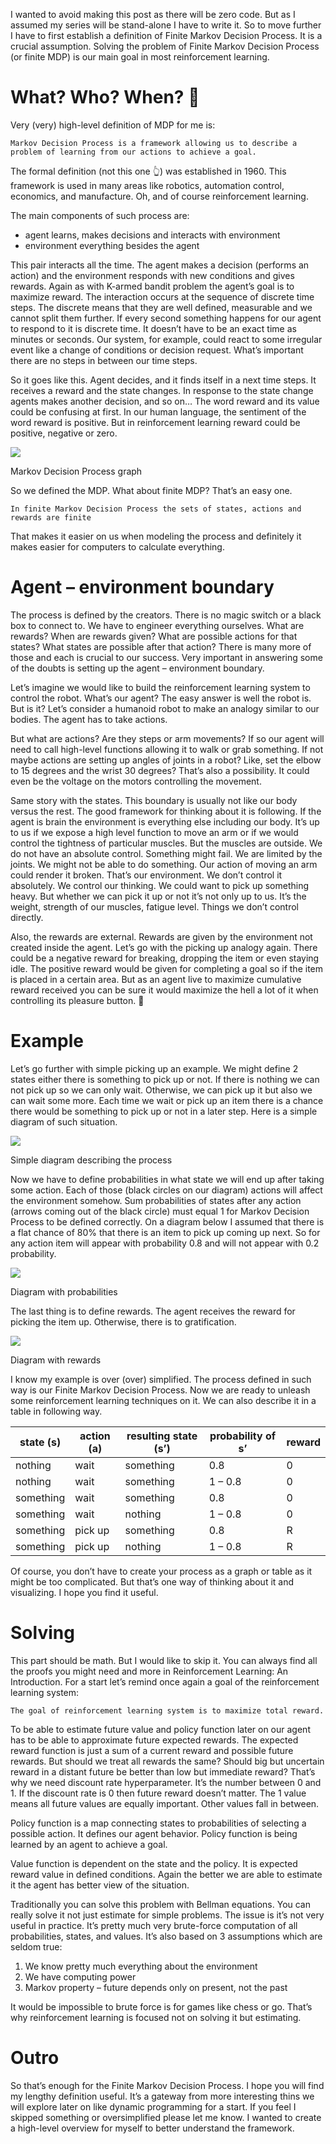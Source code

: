 I wanted to avoid making this post as there will be zero code. But as I assumed my series will be stand-alone I have to write it. So to move further I have to first establish a definition of Finite Markov Decision Process. It is a crucial assumption. Solving the problem of Finite Markov Decision Process (or finite MDP) is our main goal in most reinforcement learning.

# What? Who? When? 🤔

Very (very) high-level definition of MDP for me is:

    Markov Decision Process is a framework allowing us to describe a problem of learning from our actions to achieve a goal.

The formal definition (not this one 👆) was established in 1960. This framework is used in many areas like robotics, automation control, economics, and manufacture. Oh, and of course reinforcement learning.

The main components of such process are:

- agent learns, makes decisions and interacts with environment
- environment everything besides the agent

This pair interacts all the time. The agent makes a decision (performs an action) and the environment responds with new conditions and gives rewards. Again as with K-armed bandit problem the agent’s goal is to maximize reward. The interaction occurs at the sequence of discrete time steps. The discrete means that they are well defined, measurable and we cannot split them further. If every second something happens for our agent to respond to it is discrete time. It doesn’t have to be an exact time as minutes or seconds. Our system, for example, could react to some irregular event like a change of conditions or decision request. What’s important there are no steps in between our time steps.

So it goes like this. Agent decides, and it finds itself in a next time steps. It receives a reward and the state changes. In response to the state change agents makes another decision, and so on… The word reward and its value could be confusing at first. In our human language, the sentiment of the word reward is positive. But in reinforcement learning reward could be positive, negative or zero.

![](https://harderchoices.files.wordpress.com/2018/02/mdp.png?w=925)

Markov Decision Process graph

So we defined the MDP. What about finite MDP? That’s an easy one.

    In finite Markov Decision Process the sets of states, actions and rewards are finite

That makes it easier on us when modeling the process and definitely it makes easier for computers to calculate everything.
# Agent – environment boundary

The process is defined by the creators. There is no magic switch or a black box to connect to. We have to engineer everything ourselves. What are rewards? When are rewards given? What are possible actions for that states? What states are possible after that action? There is many more of those and each is crucial to our success. Very important in answering some of the doubts is setting up the agent – environment boundary.

Let’s imagine we would like to build the reinforcement learning system to control the robot. What’s our agent? The easy answer is well the robot is. But is it? Let’s consider a humanoid robot to make an analogy similar to our bodies. The agent has to take actions.

But what are actions? Are they steps or arm movements? If so our agent will need to call high-level functions allowing it to walk or grab something. If not maybe actions are setting up angles of joints in a robot? Like, set the elbow to 15 degrees and the wrist 30 degrees? That’s also a possibility. It could even be the voltage on the motors controlling the movement.

Same story with the states. This boundary is usually not like our body versus the rest. The good framework for thinking about it is following. If the agent is brain the environment is everything else including our body. It’s up to us if we expose a high level function to move an arm or if we would control the tightness of particular muscles. But the muscles are outside. We do not have an absolute control. Something might fail. We are limited by the joints. We might not be able to do something. Our action of moving an arm could render it broken. That’s our environment. We don’t control it absolutely. We control our thinking. We could want to pick up something heavy. But whether we can pick it up or not it’s not only up to us. It’s the weight, strength of our muscles, fatigue level. Things we don’t control directly.

Also, the rewards are external. Rewards are given by the environment not created inside the agent. Let’s go with the picking up analogy again. There could be a negative reward for breaking, dropping the item or even staying idle. The positive reward would be given for completing a goal so if the item is placed in a certain area. But as an agent live to maximize cumulative reward received you can be sure it would maximize the hell a lot of it when controlling its pleasure button. 🔘

# Example

Let’s go further with simple picking up an example. We might define 2 states either there is something to pick up or not. If there is nothing we can not pick up so we can only wait. Otherwise, we can pick up it but also we can wait some more. Each time we wait or pick up an item there is a chance there would be something to pick up or not in a later step. Here is a simple diagram of such situation.

![](https://harderchoices.files.wordpress.com/2018/02/untitled-diagram.png?w=925)

Simple diagram describing the process

Now we have to define probabilities in what state we will end up after taking some action. Each of those (black circles on our diagram) actions will affect the environment somehow. Sum probabilities of states after any action (arrows coming out of the black circle) must equal 1 for Markov Decision Process to be defined correctly. On a diagram below I assumed that there is a flat chance of 80% that there is an item to pick up coming up next. So for any action item will appear with probability 0.8 and will not appear with 0.2 probability.

![](https://harderchoices.files.wordpress.com/2018/02/untitled-diagram-2.png?w=925)

Diagram with probabilities

The last thing is to define rewards. The agent receives the reward for picking the item up. Otherwise, there is to gratification.

![](https://harderchoices.files.wordpress.com/2018/02/untitled-diagram-4.png?w=925)

Diagram with rewards

I know my example is over (over) simplified. The process defined in such way is our Finite Markov Decision Process. Now we are ready to unleash some reinforcement learning techniques on it. We can also describe it in a table in following way.

|state (s) 	|action (a) 	|resulting state (s’) 	|probability of s’ 	|reward|
|---|---|---|---|---|
|nothing 	|wait 	        |something 	            |0.8 	            |0|
|nothing 	|wait 	        |something 	            |1 – 0.8 	        |0|
|something 	|wait 	        |something 	            |0.8 	            |0|
|something 	|wait 	        |nothing 	            |1 – 0.8 	        |0|
|something 	|pick up 	    |something 	            |0.8 	            |R|
|something 	|pick up 	    |nothing 	            |1 – 0.8 	        |R|

Of course, you don’t have to create your process as a graph or table as it might be too complicated. But that’s one way of thinking about it and visualizing. I hope you find it useful.

# Solving

This part should be math. But I would like to skip it. You can always find all the proofs you might need and more in Reinforcement Learning: An Introduction. For a start let’s remind once again a goal of the reinforcement learning system:

    The goal of reinforcement learning system is to maximize total reward.

To be able to estimate future value and policy function later on our agent has to be able to approximate future expected rewards. The expected reward function is just a sum of a current reward and possible future rewards. But should we treat all rewards the same? Should big but uncertain reward in a distant future be better than low but immediate reward? That’s why we need discount rate hyperparameter. It’s the number between 0 and 1. If the discount rate is 0 then future reward doesn’t matter. The 1 value means all future values are equally important. Other values fall in between.

Policy function is a map connecting states to probabilities of selecting a possible action. It defines our agent behavior. Policy function is being learned by an agent to achieve a goal.

Value function is dependent on the state and the policy. It is expected reward value in defined conditions. Again the better we are able to estimate it the agent has better view of the situation.

Traditionally you can solve this problem with Bellman equations. You can really solve it not just estimate for simple problems. The issue is it’s not very useful in practice. It’s pretty much very brute-force computation of all probabilities, states, and values. It’s also based on 3 assumptions which are seldom true:

1. We know pretty much everything about the environment
2. We have computing power
3. Markov property – future depends only on present, not the past

It would be impossible to brute force is for games like chess or go. That’s why reinforcement learning is focused not on solving it but estimating.

# Outro

So that’s enough for the Finite Markov Decision Process. I hope you will find my lengthy definition useful. It’s a gateway from more interesting thins we will explore later on like dynamic programming for a start. If you feel I skipped something or oversimplified please let me know. I wanted to create a high-level overview for myself to better understand the framework.
